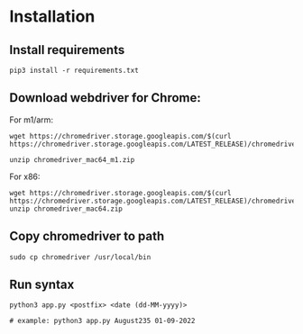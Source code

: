 # Installation

## Install requirements
    pip3 install -r requirements.txt

## Download webdriver for Chrome:
   
For m1/arm:

    wget https://chromedriver.storage.googleapis.com/$(curl https://chromedriver.storage.googleapis.com/LATEST_RELEASE)/chromedriver_mac64_m1.zip

    unzip chromedriver_mac64_m1.zip

For x86:

    wget https://chromedriver.storage.googleapis.com/$(curl https://chromedriver.storage.googleapis.com/LATEST_RELEASE)/chromedriver_mac64.zip
    unzip chromedriver_mac64.zip

## Copy chromedriver to path

    sudo cp chromedriver /usr/local/bin

## Run syntax
    python3 app.py <postfix> <date (dd-MM-yyyy)>

    # example: python3 app.py August235 01-09-2022